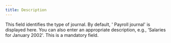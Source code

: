 ```yaml
---
title: Description
---
```



This field identifies the type of journal. By default, ' Payroll journal' is displayed here. You can also enter an appropriate description, e.g., ‘Salaries for January 2002'. This is a mandatory field.
